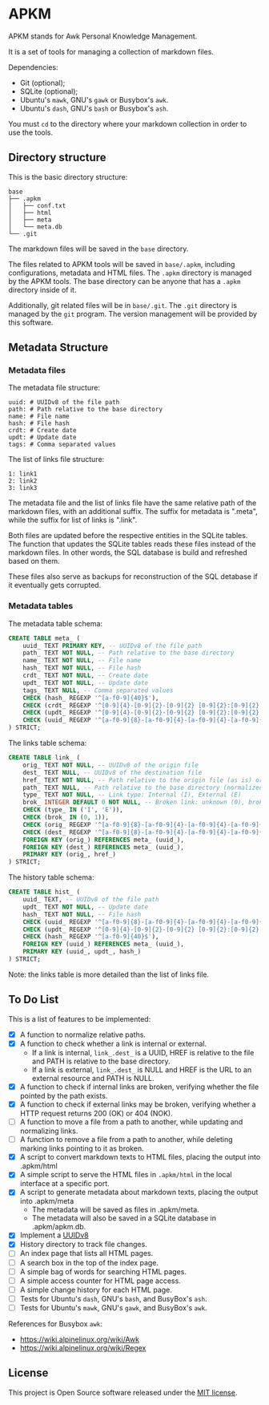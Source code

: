 APKM
======================================================

APKM stands for Awk Personal Knowledge Management.

It is a set of tools for managing a collection of markdown files.

Dependencies:

* Git (optional);
* SQLite (optional);
* Ubuntu's `mawk`, GNU's `gawk` or Busybox's `awk`.
* Ubuntu's `dash`, GNU's `bash` or Busybox's `ash`.

You must `cd` to the directory where your markdown collection in order to use the tools.

Directory structure
------------------------------------------------------

This is the basic directory structure:

```
base
├── .apkm
│   ├── conf.txt
│   ├── html
│   ├── meta
│   └── meta.db
└── .git
```

The markdown files will be saved in the `base` directory.

The files related to APKM tools will be saved in `base/.apkm`, including configurations, metadata and HTML files. The `.apkm` directory is managed by the APKM tools. The base directory can be anyone that has a `.apkm` directory inside of it.

Additionally, git related files will be in `base/.git`. The `.git` directory is managed by the `git` program. The version management will be provided by this software.

Metadata Structure
------------------------------------------------------

### Metadata files

The metadata file structure:

```
uuid: # UUIDv8 of the file path
path: # Path relative to the base directory
name: # File name
hash: # File hash
crdt: # Create date
updt: # Update date
tags: # Comma separated values
```

The list of links file structure:

```
1: link1
2: link2
3: link3
```

The metadata file and the list of links file have the same relative path of the markdown files, with an additional suffix. The suffix for metadata is ".meta", while the suffix for list of links is ".link".

Both files are updated before the respective entities in the SQLite tables. The function that updates the SQLite tables reads these files instead of the markdown files. In other words, the SQL database is build and refreshed based on them.

These files also serve as backups for reconstruction of the SQL detabase if it eventually gets corrupted.

### Metadata tables

The metadata table schema:

```sql
CREATE TABLE meta_ (
    uuid_ TEXT PRIMARY KEY, -- UUIDv8 of the file path
    path_ TEXT NOT NULL, -- Path relative to the base directory
    name_ TEXT NOT NULL, -- File name
    hash_ TEXT NOT NULL, -- File hash
    crdt_ TEXT NOT NULL, -- Create date
    updt_ TEXT NOT NULL, -- Update date
    tags_ TEXT NULL, -- Comma separated values
    CHECK (hash_ REGEXP '^[a-f0-9]{40}$'),
    CHECK (crdt_ REGEXP '^[0-9]{4}-[0-9]{2}-[0-9]{2} [0-9]{2}:[0-9]{2}:[0-9]{2}$'),
    CHECK (updt_ REGEXP '^[0-9]{4}-[0-9]{2}-[0-9]{2} [0-9]{2}:[0-9]{2}:[0-9]{2}$'),
    CHECK (uuid_ REGEXP '^[a-f0-9]{8}-[a-f0-9]{4}-[a-f0-9]{4}-[a-f0-9]{4}-[a-f0-9]{12}$')
) STRICT;
```

The links table schema:

```sql
CREATE TABLE link_ (
    orig_ TEXT NOT NULL, -- UUIDv8 of the origin file
    dest_ TEXT NULL, -- UUIDv8 of the destination file
    href_ TEXT NOT NULL, -- Path relative to the origin file (as is) or URL
    path_ TEXT NULL, -- Path relative to the base directory (normalized)
    type_ TEXT NOT NULL, -- Link type: Internal (I), External (E)
    brok_ INTEGER DEFAULT 0 NOT NULL, -- Broken link: unknown (0), broken (1)
    CHECK (type_ IN ('I', 'E')),
    CHECK (brok_ IN (0, 1)),
    CHECK (orig_ REGEXP '^[a-f0-9]{8}-[a-f0-9]{4}-[a-f0-9]{4}-[a-f0-9]{4}-[a-f0-9]{12}$'),
    CHECK (dest_ REGEXP '^[a-f0-9]{8}-[a-f0-9]{4}-[a-f0-9]{4}-[a-f0-9]{4}-[a-f0-9]{12}$'),
    FOREIGN KEY (orig_) REFERENCES meta_ (uuid_),
    FOREIGN KEY (dest_) REFERENCES meta_ (uuid_),
    PRIMARY KEY (orig_, href_)
) STRICT;
```

The history table schema:

```sql
CREATE TABLE hist_ (
    uuid_ TEXT, -- UUIDv8 of the file path
    updt_ TEXT NOT NULL, -- Update date
    hash_ TEXT NOT NULL, -- File hash
    CHECK (uuid_ REGEXP '^[a-f0-9]{8}-[a-f0-9]{4}-[a-f0-9]{4}-[a-f0-9]{4}-[a-f0-9]{12}$'),
    CHECK (updt_ REGEXP '^[0-9]{4}-[0-9]{2}-[0-9]{2} [0-9]{2}:[0-9]{2}:[0-9]{2}$'),
    CHECK (hash_ REGEXP '^[a-f0-9]{40}$'),
    FOREIGN KEY (uuid_) REFERENCES meta_ (uuid_),
    PRIMARY KEY (uuid_, updt_, hash_)
) STRICT;
```

Note: the links table is more detailed than the list of links file.

To Do List
------------------------------------------------------

This is a list of features to be implemented:

* [x] A function to normalize relative paths.
* [x] A function to check whether a link is internal or external.
    - If a link is internal, `link_.dest_` is a UUID, HREF is relative to the file and PATH is relative to the base directory.
    - If a link is external, `link_.dest_` is NULL and HREF is the URL to an external resource and PATH is NULL.
* [x] A function to check if internal links are broken, verifying whether the file pointed by the path exists.
* [x] A function to check if external links may be broken, verifying whether a HTTP request returns 200 (OK) or 404 (NOK).
* [ ] A function to move a file from a path to another, while updating and normalizing links.
* [ ] A function to remove a file from a path to another, while deleting marking links pointing to it as broken.
* [x] A script to convert markdown texts to HTML files, placing the output into .apkm/html
* [x] A simple script to serve the HTML files in `.apkm/html` in the local interface at a specific port.
* [x] A script to generate metadata about markdown texts, placing the output into .apkm/meta
    - The metadata will be saved as files in .apkm/meta.
    - The metadata will also be saved in a SQLite database in .apkm/apkm.db.
* [x] Implement a [UUIDv8](https://gist.github.com/fabiolimace/8821bb4635106122898a595e76102d3a)
* [x] History directory to track file changes.
* [ ] An index page that lists all HTML pages.
* [ ] A search box in the top of the index page.
* [ ] A simple bag of words for searching HTML pages.
* [ ] A simple access counter for HTML page access.
* [ ] A simple change history for each HTML page.
* [ ] Tests for Ubuntu's `dash`, GNU's `bash`, and BusyBox's `ash`.
* [ ] Tests for Ubuntu's `mawk`, GNU's `gawk`, and BusyBox's `awk`.

References for Busybox `awk`:

* https://wiki.alpinelinux.org/wiki/Awk
* https://wiki.alpinelinux.org/wiki/Regex

License
------------------------------------------------------

This project is Open Source software released under the [MIT license](https://opensource.org/licenses/MIT).

